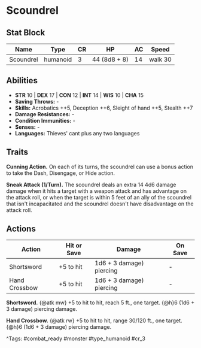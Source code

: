 # Scoundrel

## Stat Block

| Name | Type | CR | HP | AC | Speed |
|------|------|----|----|----|-------|
| Scoundrel | humanoid | 3 | 44 (8d8 + 8) | 14 | walk 30 |

## Abilities

- **STR** 10 | **DEX** 17 | **CON** 12 | **INT** 14 | **WIS** 10 | **CHA** 15
- **Saving Throws:** -  
- **Skills:** Acrobatics ++5, Deception ++6, Sleight of hand ++5, Stealth ++7  
- **Damage Resistances:** -  
- **Condition Immunities:** -  
- **Senses:** -  
- **Languages:** Thieves' cant plus any two languages

## Traits

**Cunning Action.** On each of its turns, the scoundrel can use a bonus action to take the Dash, Disengage, or Hide action.

**Sneak Attack (1/Turn).** The scoundrel deals an extra 14 4d6 damage damage when it hits a target with a weapon attack and has advantage on the attack roll, or when the target is within 5 feet of an ally of the scoundrel that isn't incapacitated and the scoundrel doesn't have disadvantage on the attack roll.


## Actions

| Action | Hit or Save | Damage | On Save |
|--------|--------------|--------|----------|
| Shortsword | +5 to hit | 1d6 + 3 damage) piercing | - |
| Hand Crossbow | +5 to hit | 1d6 + 3 damage) piercing | - |

**Shortsword.** {@atk mw} +5 to hit to hit, reach 5 ft., one target. {@h}6 (1d6 + 3 damage) piercing damage.

**Hand Crossbow.** {@atk rw} +5 to hit to hit, range 30/120 ft., one target. {@h}6 (1d6 + 3 damage) piercing damage.


^Tags: #combat_ready #monster #type_humanoid #cr_3